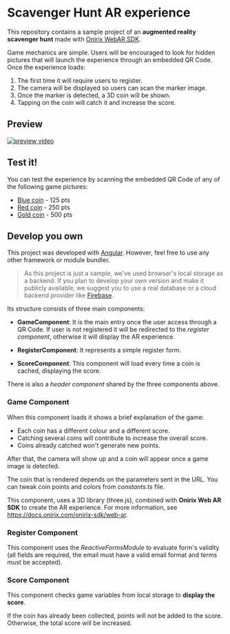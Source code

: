 # Scavenger Hunt AR experience

This repository contains a sample project of an **augmented reality scavenger hunt** made with [Onirix WebAR SDK](https://docs.onirix.com/onirix-sdk/web-ar).

Game mechanics are simple. Users will be encouraged to look for hidden pictures that will launch the experience through an embedded QR Code. Once the experience loads:

1. The first time it will require users to register.
2. The camera will be displayed so users can scan the marker image.
3. Once the marker is detected, a 3D coin will be shown.
4. Tapping on the coin will catch it and increase the score.

## Preview

[![preview video](https://img.youtube.com/vi/vtFYV-3ONxo/0.jpg)](https://www.youtube.com/watch?v=vtFYV-3ONxo "Onirix Scavenger Hunt")

## Test it!

You can test the experience by scanning the embedded QR Code of any of the following game pictures:

- [Blue coin](https://scavenger-hunt.onirix.com/sh-blue.png) - 125 pts
- [Red coin](https://scavenger-hunt.onirix.com/sh-red.png) - 250 pts
- [Gold coin](https://scavenger-hunt.onirix.com/sh-gold.png) - 500 pts

## Develop you own

This project was developed with [Angular](https://angular.io/). However, feel free to use any other framework or module bundler.

>As this project is just a sample, we've used browser's local storage as a backend. If you plan to develop your own version and make it publicly available, we suggest you to use a real database or a cloud backend provider like [Firebase](https://firebase.google.com/). 

Its structure consists of three main components:

* **GameComponent**: It is the main entry once the user access through a QR Code. If user is not registered it will be redirected to the *register component*, otherwise it will display the AR experience.

* **RegisterComponent**: It represents a simple register form.

* **ScoreComponent**: This component will load every time a coin is cached, displaying the score.

There is also a *header component* shared by the three components above.

### Game Component

When this component loads it shows a brief explanation of the game:

- Each coin has a different colour and a different score.
- Catching several coins will contribute to increase the overall score.
- Coins already catched won't generate new points.

After that, the camera will show up and a coin will appear once a game image is detected.

The coin that is rendered depends on the parameters sent in the URL. You can tweak coin points and colors from *constants.ts* file. 

This component, uses a 3D library (three.js), combined with **Onirix Web AR SDK** to create the AR experience. For more information, see https://docs.onirix.com/onirix-sdk/web-ar.

### Register Component

This component uses the *ReactiveFormsModule* to evaluate form's validity (all fields are required, the email must have a valid email format and terms must be accepted).

### Score Component

This component checks game variables from local storage to **display the score**. 

If the coin has already been collected, points will not be added to the score. Otherwise, the total score will be increased.